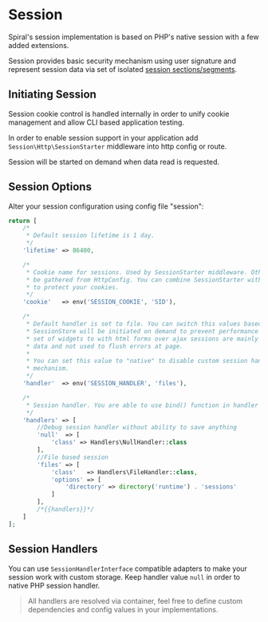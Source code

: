 # Session
Spiral's session implementation is based on PHP's native session with a few added extensions.

Session provides basic security mechanism using user signature and represent session data via set of isolated [session sections/segments](/v1.0.0/sessionsion/usage.md).
 
## Initiating Session
Session cookie control is handled internally in order to unify cookie management and allow CLI based application testing.

In order to enable session support in your application add `Session\Http\SessionStarter` middleware into http config or route.

Session will be started on demand when data read is requested.

## Session Options
Alter your session configuration using config file "session":

```php
return [
    /*
     * Default session lifetime is 1 day.
     */
    'lifetime' => 86400,

    /*
     * Cookie name for sessions. Used by SessionStarter middleware. Other cookies options will
     * be gathered from HttpConfig. You can combine SessionStarter with CookieManager in order
     * to protect your cookies.
     */
    'cookie'   => env('SESSION_COOKIE', 'SID'),

    /*
     * Default handler is set to file. You can switch this values based on your environments.
     * SessionStore will be initiated on demand to prevent performance issues. Since spiral provides
     * set of widgets to with html forms over ajax sessions are mainly used to store authorization
     * data and not used to flush errors at page.
     *
     * You can set this value to "native" to disable custom session handler and use default php
     * mechanism.
     */
    'handler'  => env('SESSION_HANDLER', 'files'),

    /*
     * Session handler. You are able to use bind() function in handler options.
     */
    'handlers' => [
        //Debug session handler without ability to save anything
        'null'  => [
            'class' => Handlers\NullHandler::class
        ],
        //File based session
        'files' => [
            'class'   => Handlers\FileHandler::class,
            'options' => [
                'directory' => directory('runtime') . 'sessions'
            ]
        ],
        /*{{handlers}}*/
    ]
];
```

## Session Handlers
You can use `SessionHandlerInterface` compatible adapters to make your session work with custom storage. Keep handler value `null` in order to native PHP session handler.

> All handlers are resolved via container, feel free to define custom dependencies and config values in your implementations.